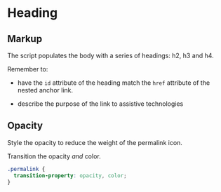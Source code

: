 # Heading

## Markup

The script populates the body with a series of headings: h2, h3 and h4.

Remember to:

- have the `id` attribute of the heading match the `href` attribute of the nested anchor link.

- describe the purpose of the link to assistive technologies

## Opacity

Style the opacity to reduce the weight of the permalink icon.

Transition the opacity _and_ color.

```css
.permalink {
  transition-property: opacity, color;
}
```
